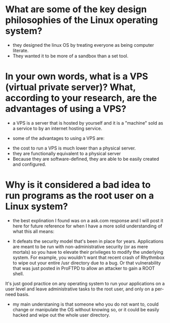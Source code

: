 # What are some of the key design philosophies of the Linux operating system?

* they designed the linux OS by treating everyone as being computer literate.
* They wanted it to be more of a sandbox than a set tool.

# In your own words, what is a VPS (virtual private server)? What, according to your research, are the advantages of using a VPS?
* a VPS is a server that is hosted by yourself and it is a "machine" sold as a service to by an internet hosting service.

* some of the advantages to using a VPS are:
 - the cost to run a VPS is much lower than a physical server.
 - they are functionally equivalent to a physical server
 - Because they are software-defined, they are able to be easily created and configured.

# Why is it considered a bad idea to run programs as the root user on a Linux system?
* the best explination I found was on a ask.com response and I will post it here for future reference for when I have a more solid understanding of what this all means:

* It defeats the security model that's been in place for years. Applications are meant to be run with non-administrative security (or as mere mortals) so you have to elevate their privileges to modify the underlying system. For example, you wouldn't want that recent crash of Rhythmbox to wipe out your entire /usr directory due to a bug. Or that vulnerability that was just posted in ProFTPD to allow an attacker to gain a ROOT shell.

 It's just good practice on any operating system to run your applications on a user level and leave administrative tasks to the root user, and only on a per-need basis.

 * my main understaning is that someone who you do not want to, could change or manipulate the OS without knowing so, or it could be easily hacked and wipe out the whole user directory.